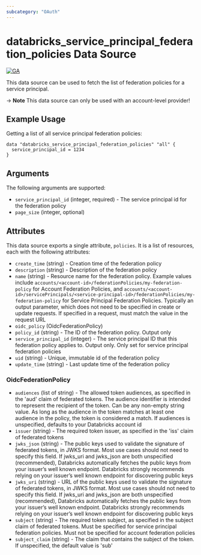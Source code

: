 ```yaml
---
subcategory: "OAuth"
---
```

# databricks_service_principal_federation_policies Data Source
[![GA](https://img.shields.io/badge/Release_Stage-GA-green)](https://docs.databricks.com/aws/en/release-notes/release-types)

This data source can be used to fetch the list of federation policies for a service principal.

-> **Note** This data source can only be used with an account-level provider!

## Example Usage
Getting a list of all service principal federation policies:

```hcl
data "databricks_service_principal_federation_policies" "all" {
  service_principal_id = 1234
}
```

## Arguments
The following arguments are supported:
* `service_principal_id` (integer, required) - The service principal id for the federation policy
* `page_size` (integer, optional)


## Attributes
This data source exports a single attribute, `policies`. It is a list of resources, each with the following attributes:
* `create_time` (string) - Creation time of the federation policy
* `description` (string) - Description of the federation policy
* `name` (string) - Resource name for the federation policy. Example values include
  `accounts/<account-id>/federationPolicies/my-federation-policy` for Account Federation Policies, and
  `accounts/<account-id>/servicePrincipals/<service-principal-id>/federationPolicies/my-federation-policy`
  for Service Principal Federation Policies. Typically an output parameter, which does not need to be
  specified in create or update requests. If specified in a request, must match the value in the
  request URL
* `oidc_policy` (OidcFederationPolicy)
* `policy_id` (string) - The ID of the federation policy. Output only
* `service_principal_id` (integer) - The service principal ID that this federation policy applies to. Output only. Only set for service principal federation policies
* `uid` (string) - Unique, immutable id of the federation policy
* `update_time` (string) - Last update time of the federation policy

### OidcFederationPolicy
* `audiences` (list of string) - The allowed token audiences, as specified in the 'aud' claim of federated tokens.
  The audience identifier is intended to represent the recipient of the token.
  Can be any non-empty string value. As long as the audience in the token matches
  at least one audience in the policy, the token is considered a match. If audiences
  is unspecified, defaults to your Databricks account id
* `issuer` (string) - The required token issuer, as specified in the 'iss' claim of federated tokens
* `jwks_json` (string) - The public keys used to validate the signature of federated tokens, in JWKS format.
  Most use cases should not need to specify this field. If jwks_uri and jwks_json
  are both unspecified (recommended), Databricks automatically fetches the public
  keys from your issuer’s well known endpoint. Databricks strongly recommends
  relying on your issuer’s well known endpoint for discovering public keys
* `jwks_uri` (string) - URL of the public keys used to validate the signature of federated tokens, in
  JWKS format. Most use cases should not need to specify this field. If jwks_uri
  and jwks_json are both unspecified (recommended), Databricks automatically
  fetches the public keys from your issuer’s well known endpoint. Databricks
  strongly recommends relying on your issuer’s well known endpoint for discovering
  public keys
* `subject` (string) - The required token subject, as specified in the subject claim of federated tokens.
  Must be specified for service principal federation policies. Must not be specified
  for account federation policies
* `subject_claim` (string) - The claim that contains the subject of the token. If unspecified, the default value
  is 'sub'